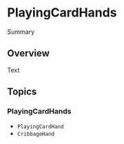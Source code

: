 # PlayingCardHands

<!--@START_MENU_TOKEN@-->Summary<!--@END_MENU_TOKEN@-->

## Overview

<!--@START_MENU_TOKEN@-->Text<!--@END_MENU_TOKEN@-->

## Topics

### PlayingCardHands

- ``PlayingCardHand``
- ``CribbageHand``
